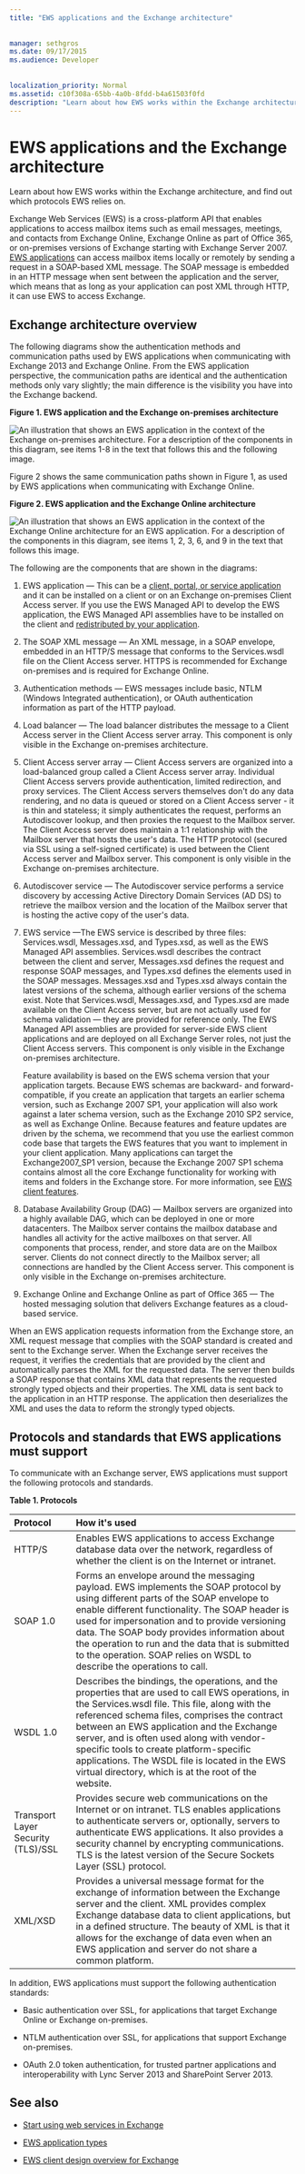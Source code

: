 ```yaml
---
title: "EWS applications and the Exchange architecture"
 
 
manager: sethgros
ms.date: 09/17/2015
ms.audience: Developer
 
 
localization_priority: Normal
ms.assetid: c10f308a-65bb-4a0b-8fdd-b4a61503f0fd
description: "Learn about how EWS works within the Exchange architecture, and find out which protocols EWS relies on."
---
```


# EWS applications and the Exchange architecture

Learn about how EWS works within the Exchange architecture, and find out which protocols EWS relies on.
  
Exchange Web Services (EWS) is a cross-platform API that enables applications to access mailbox items such as email messages, meetings, and contacts from Exchange Online, Exchange Online as part of Office 365, or on-premises versions of Exchange starting with Exchange Server 2007. [EWS applications](ews-application-types.md) can access mailbox items locally or remotely by sending a request in a SOAP-based XML message. The SOAP message is embedded in an HTTP message when sent between the application and the server, which means that as long as your application can post XML through HTTP, it can use EWS to access Exchange. 
  
## Exchange architecture overview
<a name="bk_techarch"> </a>

The following diagrams show the authentication methods and communication paths used by EWS applications when communicating with Exchange 2013 and Exchange Online. From the EWS application perspective, the communication paths are identical and the authentication methods only vary slightly; the main difference is the visibility you have into the Exchange backend.
  
**Figure 1. EWS application and the Exchange on-premises architecture**

![An illustration that shows an EWS application in the context of the Exchange on-premises architecture. For a description of the components in this diagram, see items 1-8 in the text that follows this and the following image.](media/Ex2013_ArchitecturesOverview.png)
  
Figure 2 shows the same communication paths shown in Figure 1, as used by EWS applications when communicating with Exchange Online.
  
**Figure 2. EWS application and the Exchange Online architecture**

![An illustration that shows an EWS application in the context of the Exchange Online architecture for an EWS application. For a description of the components in this diagram, see items 1, 2, 3, 6, and 9 in the text that follows this image.](media/Ex2013_Architectures_Online.png)
  
The following are the components that are shown in the diagrams:
  
1. EWS application — This can be a [client, portal, or service application](ews-application-types.md) and it can be installed on a client or on an Exchange on-premises Client Access server. If you use the EWS Managed API to develop the EWS application, the EWS Managed API assemblies have to be installed on the client and [redistributed by your application](redistribution-requirements-for-the-ews-managed-api.md).
    
2. The SOAP XML message — An XML message, in a SOAP envelope, embedded in an HTTP/S message that conforms to the Services.wsdl file on the Client Access server. HTTPS is recommended for Exchange on-premises and is required for Exchange Online. 
    
3. Authentication methods — EWS messages include basic, NTLM (Windows Integrated authentication), or OAuth authentication information as part of the HTTP payload. 
    
4. Load balancer — The load balancer distributes the message to a Client Access server in the Client Access server array. This component is only visible in the Exchange on-premises architecture.
    
5. Client Access server array — Client Access servers are organized into a load-balanced group called a Client Access server array. Individual Client Access servers provide authentication, limited redirection, and proxy services. The Client Access servers themselves don't do any data rendering, and no data is queued or stored on a Client Access server - it is thin and stateless; it simply authenticates the request, performs an Autodiscover lookup, and then proxies the request to the Mailbox server. The Client Access server does maintain a 1:1 relationship with the Mailbox server that hosts the user's data. The HTTP protocol (secured via SSL using a self-signed certificate) is used between the Client Access server and Mailbox server. This component is only visible in the Exchange on-premises architecture.
    
6. Autodiscover service — The Autodiscover service performs a service discovery by accessing Active Directory Domain Services (AD DS) to retrieve the mailbox version and the location of the Mailbox server that is hosting the active copy of the user's data.
    
7. EWS service —The EWS service is described by three files: Services.wsdl, Messages.xsd, and Types.xsd, as well as the EWS Managed API assemblies. Services.wsdl describes the contract between the client and server, Messages.xsd defines the request and response SOAP messages, and Types.xsd defines the elements used in the SOAP messages. Messages.xsd and Types.xsd always contain the latest versions of the schema, although earlier versions of the schema exist. Note that Services.wsdl, Messages.xsd, and Types.xsd are made available on the Client Access server, but are not actually used for schema validation — they are provided for reference only. The EWS Managed API assemblies are provided for server-side EWS client applications and are deployed on all Exchange Server roles, not just the Client Access servers. This component is only visible in the Exchange on-premises architecture.
    
    Feature availability is based on the EWS schema version that your application targets. Because EWS schemas are backward- and forward-compatible, if you create an application that targets an earlier schema version, such as Exchange 2007 SP1, your application will also work against a later schema version, such as the Exchange 2010 SP2 service, as well as Exchange Online. Because features and feature updates are driven by the schema, we recommend that you use the earliest common code base that targets the EWS features that you want to implement in your client application. Many applications can target the Exchange2007_SP1 version, because the Exchange 2007 SP1 schema contains almost all the core Exchange functionality for working with items and folders in the Exchange store. For more information, see [EWS client features](ews-client-design-overview-for-exchange.md#EWSFeatures).
    
8. Database Availability Group (DAG) — Mailbox servers are organized into a highly available DAG, which can be deployed in one or more datacenters. The Mailbox server contains the mailbox database and handles all activity for the active mailboxes on that server. All components that process, render, and store data are on the Mailbox server. Clients do not connect directly to the Mailbox server; all connections are handled by the Client Access server. This component is only visible in the Exchange on-premises architecture.
    
9. Exchange Online and Exchange Online as part of Office 365 — The hosted messaging solution that delivers Exchange features as a cloud-based service.
    
When an EWS application requests information from the Exchange store, an XML request message that complies with the SOAP standard is created and sent to the Exchange server. When the Exchange server receives the request, it verifies the credentials that are provided by the client and automatically parses the XML for the requested data. The server then builds a SOAP response that contains XML data that represents the requested strongly typed objects and their properties. The XML data is sent back to the application in an HTTP response. The application then deserializes the XML and uses the data to reform the strongly typed objects.
  
## Protocols and standards that EWS applications must support
<a name="bk_standards"> </a>

To communicate with an Exchange server, EWS applications must support the following protocols and standards.
  
**Table 1. Protocols**

|**Protocol**|**How it's used**|
|:-----|:-----|
|HTTP/S  <br/> |Enables EWS applications to access Exchange database data over the network, regardless of whether the client is on the Internet or intranet.  <br/> |
|SOAP 1.0  <br/> |Forms an envelope around the messaging payload. EWS implements the SOAP protocol by using different parts of the SOAP envelope to enable different functionality. The SOAP header is used for impersonation and to provide versioning data. The SOAP body provides information about the operation to run and the data that is submitted to the operation. SOAP relies on WSDL to describe the operations to call.  <br/> |
|WSDL 1.0  <br/> |Describes the bindings, the operations, and the properties that are used to call EWS operations, in the Services.wsdl file. This file, along with the referenced schema files, comprises the contract between an EWS application and the Exchange server, and is often used along with vendor-specific tools to create platform-specific applications. The WSDL file is located in the EWS virtual directory, which is at the root of the website.  <br/> |
|Transport Layer Security (TLS)/SSL  <br/> |Provides secure web communications on the Internet or on intranet. TLS enables applications to authenticate servers or, optionally, servers to authenticate EWS applications. It also provides a security channel by encrypting communications. TLS is the latest version of the Secure Sockets Layer (SSL) protocol.  <br/> |
|XML/XSD  <br/> |Provides a universal message format for the exchange of information between the Exchange server and the client. XML provides complex Exchange database data to client applications, but in a defined structure. The beauty of XML is that it allows for the exchange of data even when an EWS application and server do not share a common platform.  <br/> |
   
In addition, EWS applications must support the following authentication standards:
  
- Basic authentication over SSL, for applications that target Exchange Online or Exchange on-premises.
    
- NTLM authentication over SSL, for applications that support Exchange on-premises.
    
- OAuth 2.0 token authentication, for trusted partner applications and interoperability with Lync Server 2013 and SharePoint Server 2013.
    
## See also


- [Start using web services in Exchange](start-using-web-services-in-exchange.md)
    
- [EWS application types](ews-application-types.md)
    
- [EWS client design overview for Exchange](ews-client-design-overview-for-exchange.md)
    

